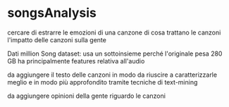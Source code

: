 # songsAnalysis

cercare di estrarre le emozioni di una canzone 
di cosa trattano le canzoni
l'impatto delle canzoni sulla gente

Dati
million Song dataset: usa un sottoinsieme perché l'originale pesa 280 GB
ha principalmente features relativa all'audio

da aggiungere il testo delle canzoni in modo da riuscire a caratterizzarle meglio e in modo più approfondito tramite tecniche di text-mining

da aggiungere opinioni della gente riguardo le canzoni 
